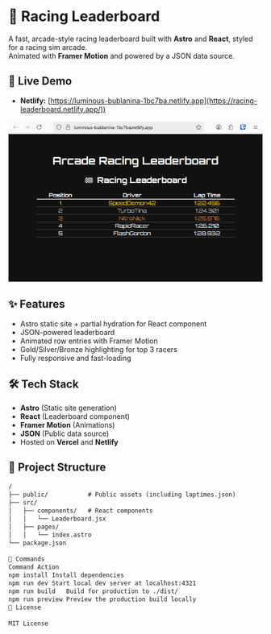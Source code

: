 # 🏁 Racing Leaderboard

A fast, arcade-style racing leaderboard built with **Astro** and **React**, styled for a racing sim arcade.  
Animated with **Framer Motion** and powered by a JSON data source.

## 🚀 Live Demo
- **Netlify:** [https://luminous-bublanina-1bc7ba.netlify.app](https://racing-leaderboard.netlify.app/))

![Racing Leaderboard Screenshot](public/screenshot.png)

## ✨ Features
- Astro static site + partial hydration for React component
- JSON-powered leaderboard
- Animated row entries with Framer Motion
- Gold/Silver/Bronze highlighting for top 3 racers
- Fully responsive and fast-loading

## 🛠 Tech Stack
- **Astro** (Static site generation)
- **React** (Leaderboard component)
- **Framer Motion** (Animations)
- **JSON** (Public data source)
- Hosted on **Vercel** and **Netlify**

## 📂 Project Structure
```text
/
├── public/           # Public assets (including laptimes.json)
├── src/
│   ├── components/   # React components
│   │   └── Leaderboard.jsx
│   ├── pages/
│   │   └── index.astro
└── package.json

🧞 Commands
Command	Action
npm install	Install dependencies
npm run dev	Start local dev server at localhost:4321
npm run build	Build for production to ./dist/
npm run preview	Preview the production build locally
📜 License

MIT License

